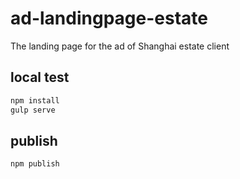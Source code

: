 # ad-landingpage-estate
The landing page for the ad of Shanghai estate client

## local test
```c
npm install
gulp serve
```

## publish
```c
npm publish
```
